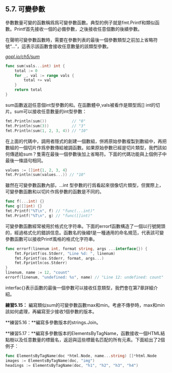 ## 5.7. 可變參數

參數數量可變的函數稱爲爲可變參數函數。典型的例子就是fmt.Printf和類似函數。Printf首先接收一個的必備參數，之後接收任意個數的後續參數。

在聲明可變參數函數時，需要在參數列表的最後一個參數類型之前加上省略符號“...”，這表示該函數會接收任意數量的該類型參數。

<u><i>gopl.io/ch5/sum</i></u>
```Go
func sum(vals...int) int {
	total := 0
	for _, val := range vals {
		total += val
	}
	return total
}
```

sum函數返迴任意個int型參數的和。在函數體中,vals被看作是類型爲[] int的切片。sum可以接收任意數量的int型參數：

```Go
fmt.Println(sum())           // "0"
fmt.Println(sum(3))          // "3"
fmt.Println(sum(1, 2, 3, 4)) // "10"
```

在上面的代碼中，調用者隱式的創建一個數組，併將原始參數複製到數組中，再把數組的一個切片作爲參數傳給被調函數。如果原始參數已經是切片類型，我們該如何傳遞給sum？隻需在最後一個參數後加上省略符。下面的代碼功能與上個例子中最後一條語句相同。

```Go
values := []int{1, 2, 3, 4}
fmt.Println(sum(values...)) // "10"
```

雖然在可變參數函數內部，...int 型參數的行爲看起來很像切片類型，但實際上，可變參數函數和以切片作爲參數的函數是不同的。

```Go
func f(...int) {}
func g([]int) {}
fmt.Printf("%T\n", f) // "func(...int)"
fmt.Printf("%T\n", g) // "func([]int)"
```

可變參數函數經常被用於格式化字符串。下面的errorf函數構造了一個以行號開頭的，經過格式化的錯誤信息。函數名的後綴f是一種通用的命名規范，代表該可變參數函數可以接收Printf風格的格式化字符串。

```Go
func errorf(linenum int, format string, args ...interface{}) {
	fmt.Fprintf(os.Stderr, "Line %d: ", linenum)
	fmt.Fprintf(os.Stderr, format, args...)
	fmt.Fprintln(os.Stderr)
}
linenum, name := 12, "count"
errorf(linenum, "undefined: %s", name) // "Line 12: undefined: count"
```

interfac{}表示函數的最後一個參數可以接收任意類型，我們會在第7章詳細介紹。

**練習5.15：** 編寫類似sum的可變參數函數max和min。考慮不傳參時，max和min該如何處理，再編寫至少接收1個參數的版本。

**練習5.16：**編寫多參數版本的strings.Join。

**練習5.17：**編寫多參數版本的ElementsByTagName，函數接收一個HTML結點樹以及任意數量的標籤名，返迴與這些標籤名匹配的所有元素。下面給出了2個例子：

```Go
func ElementsByTagName(doc *html.Node, name...string) []*html.Node
images := ElementsByTagName(doc, "img")
headings := ElementsByTagName(doc, "h1", "h2", "h3", "h4")
```
